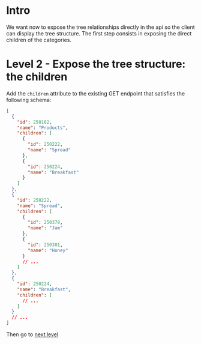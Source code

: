 # Intro

We want now to expose the tree relationships directly in the api so the client can display the tree structure. The first step consists in exposing the direct children of the categories.

# Level 2 - Expose the tree structure: the children

Add the `children` attribute to the existing GET endpoint that satisfies the following schema:

```json
[
  {
    "id": 250162,
    "name": "Products",
    "children": [
      {
        "id": 250222,
        "name": "Spread"
      },
      {
        "id": 250224,
        "name": "Breakfast"
      }
    ]
  },
  {
    "id": 250222,
    "name": "Spread",
    "children": [
      {
        "id": 250378,
        "name": "Jam"
      },
      {
        "id": 250301,
        "name": "Honey"
      }
      // ...
    ]
  },
  {
    "id": 250224,
    "name": "Breakfast",
    "children": [
      // ...
    ]
  }
  // ...
]
```

Then go to [next level](../level3)
